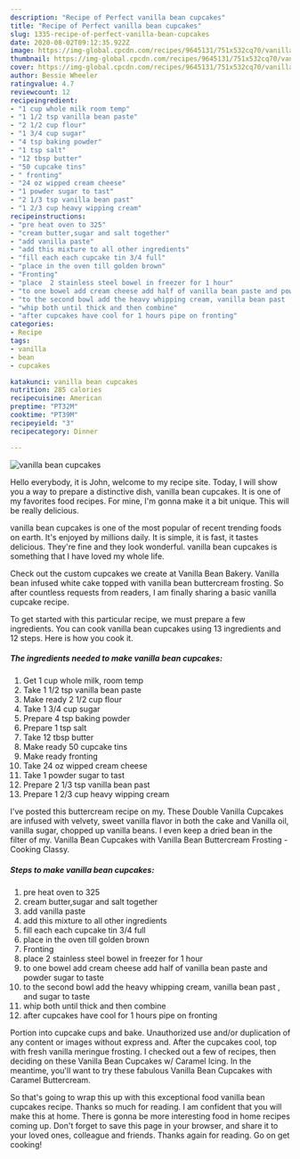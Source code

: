 ```yaml
---
description: "Recipe of Perfect vanilla bean cupcakes"
title: "Recipe of Perfect vanilla bean cupcakes"
slug: 1335-recipe-of-perfect-vanilla-bean-cupcakes
date: 2020-08-02T09:12:35.922Z
image: https://img-global.cpcdn.com/recipes/9645131/751x532cq70/vanilla-bean-cupcakes-recipe-main-photo.jpg
thumbnail: https://img-global.cpcdn.com/recipes/9645131/751x532cq70/vanilla-bean-cupcakes-recipe-main-photo.jpg
cover: https://img-global.cpcdn.com/recipes/9645131/751x532cq70/vanilla-bean-cupcakes-recipe-main-photo.jpg
author: Bessie Wheeler
ratingvalue: 4.7
reviewcount: 12
recipeingredient:
- "1 cup whole milk room temp"
- "1 1/2 tsp vanilla bean paste"
- "2 1/2 cup flour"
- "1 3/4 cup sugar"
- "4 tsp baking powder"
- "1 tsp salt"
- "12 tbsp butter"
- "50 cupcake tins"
- " fronting"
- "24 oz wipped cream cheese"
- "1 powder sugar to tast"
- "2 1/3 tsp vanilla bean past"
- "1 2/3 cup heavy wipping cream"
recipeinstructions:
- "pre heat oven to 325"
- "cream butter,sugar and salt together"
- "add vanilla paste"
- "add this mixture to all other ingredients"
- "fill each each cupcake tin 3/4 full"
- "place in the oven till golden brown"
- "Fronting"
- "place  2 stainless steel bowel in freezer for 1 hour"
- "to one bowel add cream cheese add half of vanilla bean paste and powder sugar to taste"
- "to the second bowl add the heavy whipping cream, vanilla bean past , and sugar to taste"
- "whip both until thick and then combine"
- "after cupcakes have cool for 1 hours pipe on fronting"
categories:
- Recipe
tags:
- vanilla
- bean
- cupcakes

katakunci: vanilla bean cupcakes 
nutrition: 285 calories
recipecuisine: American
preptime: "PT32M"
cooktime: "PT39M"
recipeyield: "3"
recipecategory: Dinner

---
```



![vanilla bean cupcakes](https://img-global.cpcdn.com/recipes/9645131/751x532cq70/vanilla-bean-cupcakes-recipe-main-photo.jpg)

Hello everybody, it is John, welcome to my recipe site. Today, I will show you a way to prepare a distinctive dish, vanilla bean cupcakes. It is one of my favorites food recipes. For mine, I'm gonna make it a bit unique. This will be really delicious.

vanilla bean cupcakes is one of the most popular of recent trending foods on earth. It's enjoyed by millions daily. It is simple, it is fast, it tastes delicious. They're fine and they look wonderful. vanilla bean cupcakes is something that I have loved my whole life.

Check out the custom cupcakes we create at Vanilla Bean Bakery. Vanilla bean infused white cake topped with vanilla bean buttercream frosting. So after countless requests from readers, I am finally sharing a basic vanilla cupcake recipe.


To get started with this particular recipe, we must prepare a few ingredients. You can cook vanilla bean cupcakes using 13 ingredients and 12 steps. Here is how you cook it.

<!--inarticleads1-->

##### The ingredients needed to make vanilla bean cupcakes:

1. Get 1 cup whole milk, room temp
1. Take 1 1/2 tsp vanilla bean paste
1. Make ready 2 1/2 cup flour
1. Take 1 3/4 cup sugar
1. Prepare 4 tsp baking powder
1. Prepare 1 tsp salt
1. Take 12 tbsp butter
1. Make ready 50 cupcake tins
1. Make ready  fronting
1. Take 24 oz wipped cream cheese
1. Take 1 powder sugar to tast
1. Prepare 2 1/3 tsp vanilla bean past
1. Prepare 1 2/3 cup heavy wipping cream


I&#39;ve posted this buttercream recipe on my. These Double Vanilla Cupcakes are infused with velvety, sweet vanilla flavor in both the cake and Vanilla oil, vanilla sugar, chopped up vanilla beans. I even keep a dried bean in the filter of my. Vanilla Bean Cupcakes with Vanilla Bean Buttercream Frosting - Cooking Classy. 

<!--inarticleads2-->

##### Steps to make vanilla bean cupcakes:

1. pre heat oven to 325
1. cream butter,sugar and salt together
1. add vanilla paste
1. add this mixture to all other ingredients
1. fill each each cupcake tin 3/4 full
1. place in the oven till golden brown
1. Fronting
1. place  2 stainless steel bowel in freezer for 1 hour
1. to one bowel add cream cheese add half of vanilla bean paste and powder sugar to taste
1. to the second bowl add the heavy whipping cream, vanilla bean past , and sugar to taste
1. whip both until thick and then combine
1. after cupcakes have cool for 1 hours pipe on fronting


Portion into cupcake cups and bake. Unauthorized use and/or duplication of any content or images without express and. After the cupcakes cool, top with fresh vanilla meringue frosting. I checked out a few of recipes, then deciding on these Vanilla Bean Cupcakes w/ Caramel Icing. In the meantime, you&#39;ll want to try these fabulous Vanilla Bean Cupcakes with Caramel Buttercream. 

So that's going to wrap this up with this exceptional food vanilla bean cupcakes recipe. Thanks so much for reading. I am confident that you will make this at home. There is gonna be more interesting food in home recipes coming up. Don't forget to save this page in your browser, and share it to your loved ones, colleague and friends. Thanks again for reading. Go on get cooking!
